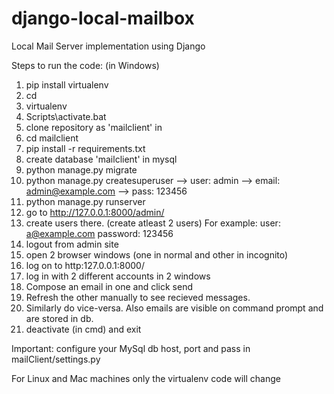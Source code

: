 # django-local-mailbox
Local Mail Server implementation using Django

Steps to run the code: (in Windows)

1. pip install virtualenv
2. cd <location>
3. virtualenv <directory>
4. Scripts\activate.bat
5. clone repository as 'mailclient' in <directory>
6. cd mailclient
7. pip install -r requirements.txt
8. create database 'mailclient' in mysql
9. python manage.py migrate
10. python manage.py createsuperuser
	--> user: admin
	--> email: admin@example.com
	--> pass: 123456
11. python manage.py runserver
12. go to http://127.0.0.1:8000/admin/
13. create users there. (create atleast 2 users)
	For example: user: a@example.com
		      password: 123456
14. logout from admin site
15. open 2 browser windows (one in normal and other in incognito)
16. log on to http:127.0.0.1:8000/ 
17. log in with 2 different accounts in 2 windows
18. Compose an email in one and click send
19. Refresh the other manually to see recieved messages.
20. Similarly do vice-versa. Also emails are visible on command prompt and are stored in db.
21. deactivate (in cmd) and exit

Important: configure your MySql db host, port and pass in mailClient/settings.py

For Linux and Mac machines only the virtualenv code will change
